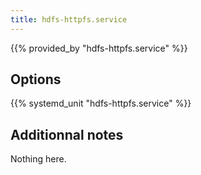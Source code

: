 ```yaml
---
title: hdfs-httpfs.service
---
```


{{% provided_by "hdfs-httpfs.service" %}}

## Options

{{% systemd_unit "hdfs-httpfs.service" %}}

## Additionnal notes

Nothing here.